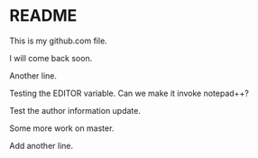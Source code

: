 README
======

This is my github.com file.

I will come back soon.

Another line.

Testing the EDITOR variable. Can we make it invoke notepad++?

Test the author information update.

Some more work on master.

Add another line.
